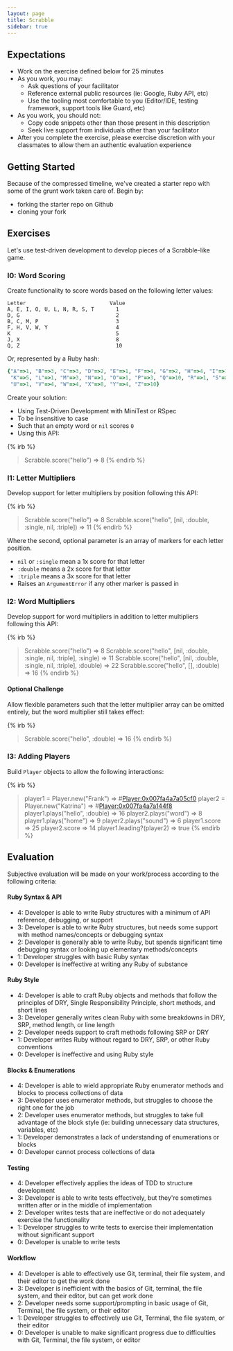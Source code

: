 ```yaml
---
layout: page
title: Scrabble
sidebar: true
---
```


## Expectations

* Work on the exercise defined below for 25 minutes
* As you work, you may:
  * Ask questions of your facilitator
  * Reference external public resources (ie: Google, Ruby API, etc)
  * Use the tooling most comfortable to you (Editor/IDE, testing framework, support tools like Guard, etc)
* As you work, you should not:
  * Copy code snippets other than those present in this description
  * Seek live support from individuals other than your facilitator
* After you complete the exercise, please exercise discretion with your classmates to allow them an authentic evaluation experience

## Getting Started

Because of the compressed timeline, we've created a starter repo with some of the grunt work taken care of. Begin by:

* forking the starter repo on Github
* cloning your fork

## Exercises

Let's use test-driven development to develop pieces of a Scrabble-like game.

### I0: Word Scoring

Create functionality to score words based on the following letter values:

```plain
Letter                           Value
A, E, I, O, U, L, N, R, S, T       1
D, G                               2
B, C, M, P                         3
F, H, V, W, Y                      4
K                                  5
J, X                               8
Q, Z                               10
```

Or, represented by a Ruby hash:

```ruby
{"A"=>1, "B"=>3, "C"=>3, "D"=>2, "E"=>1, "F"=>4, "G"=>2, "H"=>4, "I"=>1, "J"=>8, 
 "K"=>5, "L"=>1, "M"=>3, "N"=>1, "O"=>1, "P"=>3, "Q"=>10, "R"=>1, "S"=>1, "T"=>1, 
 "U"=>1, "V"=>4, "W"=>4, "X"=>8, "Y"=>4, "Z"=>10}
```

Create your solution:

* Using Test-Driven Development with MiniTest or RSpec
* To be insensitive to case
* Such that an empty word or `nil` scores `0`
* Using this API:

{% irb %}
> Scrabble.score("hello")
=> 8
{% endirb %}

### I1: Letter Multipliers

Develop support for letter multipliers by position following this API:

{% irb %}
> Scrabble.score("hello")
=> 8
> Scrabble.score("hello", [nil, :double, :single, nil, :triple])
=> 11
{% endirb %}

Where the second, optional parameter is an array of markers for each letter position.

* `nil` or `:single` mean a 1x score for that letter
* `:double` means a 2x score for that letter
* `:triple` means a 3x score for that letter
* Raises an `ArgumentError` if any other marker is passed in

### I2: Word Multipliers

Develop support for word multipliers in addition to letter multipliers following this API:

{% irb %}
> Scrabble.score("hello")
=> 8
> Scrabble.score("hello", [nil, :double, :single, nil, :triple], :single)
=> 11
> Scrabble.score("hello", [nil, :double, :single, nil, :triple], :double)
=> 22
> Scrabble.score("hello", [], :double)
=> 16
{% endirb %}

#### Optional Challenge

Allow flexible parameters such that the letter multiplier array can be omitted entirely, but the word multiplier still takes effect:

{% irb %}
> Scrabble.score("hello", :double)
=> 16
{% endirb %}

### I3: Adding Players

Build `Player` objects to allow the following interactions:

{% irb %}
> player1 = Player.new("Frank")
=> #<Player:0x007fa4a7a05cf0> 
> player2 = Player.new("Katrina")
=> #<Player:0x007fa4a7a144f8>
> player1.plays("hello", :double)
=> 16
> player2.plays("word")
=> 8
> player1.plays("home")
=> 9
> player2.plays("sound")
=> 6
> player1.score
=> 25
> player2.score
=> 14
> player1.leading?(player2)
=> true
{% endirb %}

## Evaluation

Subjective evaluation will be made on your work/process according to the following criteria:

#### Ruby Syntax & API

* 4: Developer is able to write Ruby structures with a minimum of API reference, debugging, or support
* 3: Developer is able to write Ruby structures, but needs some support with method names/concepts or debugging syntax
* 2: Developer is generally able to write Ruby, but spends significant time debugging syntax or looking up elementary methods/concepts
* 1: Developer struggles with basic Ruby syntax
* 0: Developer is ineffective at writing any Ruby of substance

#### Ruby Style

* 4: Developer is able to craft Ruby objects and methods that follow the principles of DRY, Single Responsibility Principle, short methods, and short lines
* 3: Developer generally writes clean Ruby with some breakdowns in DRY, SRP, method length, or line length
* 2: Developer needs support to craft methods following SRP or DRY
* 1: Developer writes Ruby without regard to DRY, SRP, or other Ruby conventions
* 0: Developer is ineffective and using Ruby style

#### Blocks & Enumerations

* 4: Developer is able to wield appropriate Ruby enumerator methods and blocks to process collections of data
* 3: Developer uses enumerator methods, but struggles to choose the right one for the job
* 2: Developer uses enumerator methods, but struggles to take full advantage of the block style (ie: building unnecessary data structures, variables, etc)
* 1: Developer demonstrates a lack of understanding of enumerations or blocks
* 0: Developer cannot process collections of data

#### Testing

* 4: Developer effectively applies the ideas of TDD to structure development
* 3: Developer is able to write tests effectively, but they're sometimes written after or in the middle of implementation
* 2: Developer writes tests that are ineffective or do not adequately exercise the functionality
* 1: Developer struggles to write tests to exercise their implementation without significant support
* 0: Developer is unable to write tests

#### Workflow

* 4: Developer is able to effectively use Git, terminal, their file system, and their editor to get the work done
* 3: Developer is inefficient with the basics of Git, terminal, the file system, and their editor, but can get work done
* 2: Developer needs some support/prompting in basic usage of Git, Terminal, the file system, or their editor
* 1: Developer struggles to effectively use Git, Terminal, the file system, or their editor
* 0: Developer is unable to make significant progress due to difficulties with Git, Terminal, the file system, or editor
